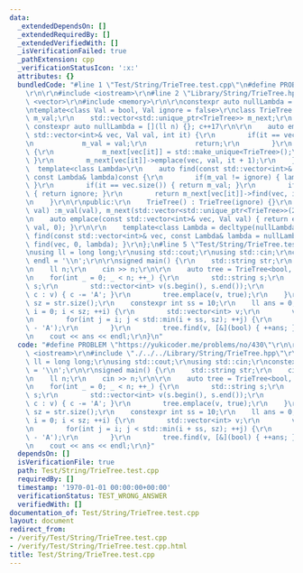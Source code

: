 ```yaml
---
data:
  _extendedDependsOn: []
  _extendedRequiredBy: []
  _extendedVerifiedWith: []
  _isVerificationFailed: true
  _pathExtension: cpp
  _verificationStatusIcon: ':x:'
  attributes: {}
  bundledCode: "#line 1 \"Test/String/TrieTree.test.cpp\"\n#define PROBLEM \"https://yukicoder.me/problems/no/430\"\
    \r\n\r\n#include <iostream>\r\n#line 2 \"Library/String/TrieTree.hpp\"\n\r\n#include\
    \ <vector>\r\n#include <memory>\r\n\r\nconstexpr auto nullLambda = [](int n) {};\r\
    \ntemplate<class Val = bool, Val ignore = false>\r\nclass TrieTree {\r\n    Val\
    \ m_val;\r\n    std::vector<std::unique_ptr<TrieTree>> m_next;\r\n    //static\
    \ constexpr auto nullLambda = [](ll n) {}; c++17\r\n\r\n    auto emplace(const\
    \ std::vector<int>& vec, Val val, int it) {\r\n        if(it == vec.size()) {\r\
    \n            m_val = val;\r\n            return;\r\n        }\r\n        if(!m_next[vec[it]])\
    \ {\r\n            m_next[vec[it]] = std::make_unique<TrieTree>();\r\n       \
    \ }\r\n        m_next[vec[it]]->emplace(vec, val, it + 1);\r\n    }\r\n\r\n  \
    \  template<class Lambda>\r\n    auto find(const std::vector<int>& vec, int it,\
    \ const Lambda& lambda)const {\r\n        if(m_val != ignore) { lambda(m_val);\
    \ }\r\n        if(it == vec.size()) { return m_val; }\r\n        if(!m_next[vec[it]])\
    \ { return ignore; }\r\n        return m_next[vec[it]]->find(vec, it + 1, lambda);\r\
    \n    }\r\n\r\npublic:\r\n    TrieTree() : TrieTree(ignore) {}\r\n    TrieTree(Val\
    \ val) :m_val(val), m_next(std::vector<std::unique_ptr<TrieTree>>(26)) {}\r\n\r\
    \n    auto emplace(const std::vector<int>& vec, Val val) { return emplace(vec,\
    \ val, 0); }\r\n\r\n    template<class Lambda = decltype(nullLambda)>\r\n    auto\
    \ find(const std::vector<int>& vec, const Lambda& lambda = nullLambda) { return\
    \ find(vec, 0, lambda); }\r\n};\n#line 5 \"Test/String/TrieTree.test.cpp\"\n\r\
    \nusing ll = long long;\r\nusing std::cout;\r\nusing std::cin;\r\nconstexpr char\
    \ endl = '\\n';\r\n\r\nsigned main() {\r\n    std::string str;\r\n    cin >> str;\r\
    \n    ll n;\r\n    cin >> n;\r\n\r\n    auto tree = TrieTree<bool, false>();\r\
    \n    for(int _ = 0; _ < n; ++_) {\r\n        std::string s;\r\n        cin >>\
    \ s;\r\n        std::vector<int> v(s.begin(), s.end());\r\n        for(auto&&\
    \ c : v) { c -= 'A'; }\r\n        tree.emplace(v, true);\r\n    }\r\n\r\n    int\
    \ sz = str.size();\r\n    constexpr int ss = 10;\r\n    ll ans = 0;\r\n    for(int\
    \ i = 0; i < sz; ++i) {\r\n        std::vector<int> v;\r\n        v.reserve(ss);\r\
    \n        for(int j = i; j < std::min(i + ss, sz); ++j) {\r\n            v.emplace_back(str[j]\
    \ - 'A');\r\n        }\r\n        tree.find(v, [&](bool) { ++ans; });\r\n    }\r\
    \n    cout << ans << endl;\r\n}\n"
  code: "#define PROBLEM \"https://yukicoder.me/problems/no/430\"\r\n\r\n#include\
    \ <iostream>\r\n#include \"./../../Library/String/TrieTree.hpp\"\r\n\r\nusing\
    \ ll = long long;\r\nusing std::cout;\r\nusing std::cin;\r\nconstexpr char endl\
    \ = '\\n';\r\n\r\nsigned main() {\r\n    std::string str;\r\n    cin >> str;\r\
    \n    ll n;\r\n    cin >> n;\r\n\r\n    auto tree = TrieTree<bool, false>();\r\
    \n    for(int _ = 0; _ < n; ++_) {\r\n        std::string s;\r\n        cin >>\
    \ s;\r\n        std::vector<int> v(s.begin(), s.end());\r\n        for(auto&&\
    \ c : v) { c -= 'A'; }\r\n        tree.emplace(v, true);\r\n    }\r\n\r\n    int\
    \ sz = str.size();\r\n    constexpr int ss = 10;\r\n    ll ans = 0;\r\n    for(int\
    \ i = 0; i < sz; ++i) {\r\n        std::vector<int> v;\r\n        v.reserve(ss);\r\
    \n        for(int j = i; j < std::min(i + ss, sz); ++j) {\r\n            v.emplace_back(str[j]\
    \ - 'A');\r\n        }\r\n        tree.find(v, [&](bool) { ++ans; });\r\n    }\r\
    \n    cout << ans << endl;\r\n}"
  dependsOn: []
  isVerificationFile: true
  path: Test/String/TrieTree.test.cpp
  requiredBy: []
  timestamp: '1970-01-01 00:00:00+00:00'
  verificationStatus: TEST_WRONG_ANSWER
  verifiedWith: []
documentation_of: Test/String/TrieTree.test.cpp
layout: document
redirect_from:
- /verify/Test/String/TrieTree.test.cpp
- /verify/Test/String/TrieTree.test.cpp.html
title: Test/String/TrieTree.test.cpp
---
```

